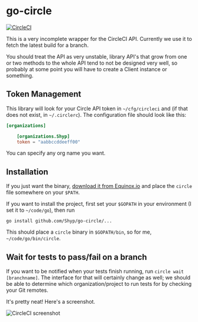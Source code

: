 # go-circle

[![CircleCI](https://circleci.com/gh/Shyp/go-circle.svg?style=svg)](https://circleci.com/gh/Shyp/go-circle)

This is a very incomplete wrapper for the CircleCI API. Currently we use it to
fetch the latest build for a branch.

You should treat the API as very unstable, library API's that grow from one or
two methods to the whole API tend to not be designed very well, so probably at
some point you will have to create a Client instance or something.

## Token Management

This library will look for your Circle API token in `~/cfg/circleci` and (if
that does not exist, in `~/.circlerc`). The configuration file should look like
this:

```toml
[organizations]

    [organizations.Shyp]
    token = "aabbccddeeff00"
```

You can specify any org name you want.

## Installation

If you just want the binary, [download it from Equinox.io][download] and place
the `circle` file somewhere on your `$PATH`.

If you want to install the project, first set your `$GOPATH` in your
environment (I set it to `~/code/go`), then run

```
go install github.com/Shyp/go-circle/...
```

This should place a `circle` binary in `$GOPATH/bin`, so for me,
`~/code/go/bin/circle`.

[download]: https://dl.equinox.io/shyp/circle/stable

## Wait for tests to pass/fail on a branch

If you want to be notified when your tests finish running, run `circle wait
[branchname]`. The interface for that will certainly change as well; we should
be able to determine which organization/project to run tests for by checking
your Git remotes.

It's pretty neat! Here's a screenshot.

<img src="https://monosnap.com/file/49h2NvVwxDBtHWlphAGiqzdJFDB7xy.png"
alt="CircleCI screenshot">
